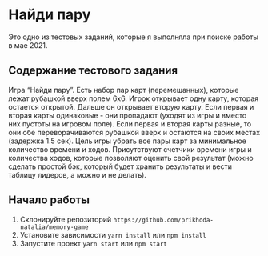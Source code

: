 # Найди пару

Это одно из тестовых заданий, которые я выполняла при поиске работы в мае 2021.

## Содержание тестового задания
Игра “Найди пару”. Есть набор пар карт (перемешанных), которые лежат рубашкой вверх полем 6х6. Игрок открывает одну карту, которая остается открытой. Дальше он открывает вторую карту. Если первая и вторая карты одинаковые - они пропадают (уходят из игры и вместо них пустоты на игровом поле).  Если первая и вторая карты разные, то они обе переворачиваются рубашкой вверх и остаются на своих местах (задержка 1.5 сек).  Цель игры убрать все пары карт за минимальное количество времени и ходов. 
Присутствуют счетчики времени игры и количества ходов, которые позволяют оценить свой результат (можно сделать простой бэк, который будет хранить результаты и вести таблицу лидеров, а можно и не делать).

## Начало работы
1. Склонируйте репозиторий `https://github.com/prikhoda-natalia/memory-game`
2. Установите зависимости `yarn install` или `npm install`
3. Запустите проект `yarn start` или `npm start`
